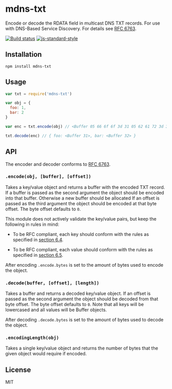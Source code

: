 # mdns-txt

Encode or decode the RDATA field in multicast DNS TXT records. For use
with DNS-Based Service Discovery. For details see [RFC
6763](https://tools.ietf.org/html/rfc6763).

[![Build status](https://travis-ci.org/watson/mdns-txt.svg?branch=master)](https://travis-ci.org/watson/mdns-txt)
[![js-standard-style](https://img.shields.io/badge/code%20style-standard-brightgreen.svg?style=flat)](https://github.com/feross/standard)

## Installation

```
npm install mdns-txt
```

## Usage

```js
var txt = require('mdns-txt')

var obj = {
  foo: 1,
  bar: 2
}

var enc = txt.encode(obj) // <Buffer 05 66 6f 6f 3d 31 05 62 61 72 3d 32>

txt.decode(enc) // { foo: <Buffer 31>, bar: <Buffer 32> }
```

## API

The encoder and decoder conforms to [RFC 6763](https://tools.ietf.org/html/rfc6763).

### `.encode(obj, [buffer], [offset])`

Takes a key/value object and returns a buffer with the encoded TXT
record. If a buffer is passed as the second argument the object should
be encoded into that buffer. Otherwise a new buffer should be allocated
If an offset is passed as the third argument the object should be
encoded at that byte offset. The byte offset defaults to `0`.

This module does not actively validate the key/value pairs, but keep the
following in rules in mind:

- To be RFC compliant, each key should conform with the rules as
  specified in [section
  6.4](https://tools.ietf.org/html/rfc6763#section-6.4).

- To be RFC compliant, each value should conform with the rules as
  specified in [section
  6.5](https://tools.ietf.org/html/rfc6763#section-6.5).

After encoding `.encode.bytes` is set to the amount of bytes used to
encode the object.

### `.decode(buffer, [offset], [length])`

Takes a buffer and returns a decoded key/value object. If an offset is
passed as the second argument the object should be decoded from that
byte offset. The byte offset defaults to `0`. Note that all keys will be
lowercased and all values will be Buffer objects.

After decoding `.decode.bytes` is set to the amount of bytes used to
decode the object.

### `.encodingLength(obj)`

Takes a single key/value object and returns the number of bytes that the given
object would require if encoded.

## License

MIT
